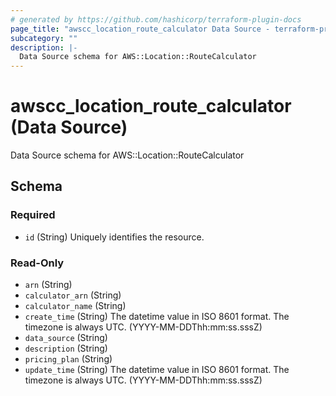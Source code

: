 ```yaml
---
# generated by https://github.com/hashicorp/terraform-plugin-docs
page_title: "awscc_location_route_calculator Data Source - terraform-provider-awscc"
subcategory: ""
description: |-
  Data Source schema for AWS::Location::RouteCalculator
---
```


# awscc_location_route_calculator (Data Source)

Data Source schema for AWS::Location::RouteCalculator



<!-- schema generated by tfplugindocs -->
## Schema

### Required

- `id` (String) Uniquely identifies the resource.

### Read-Only

- `arn` (String)
- `calculator_arn` (String)
- `calculator_name` (String)
- `create_time` (String) The datetime value in ISO 8601 format. The timezone is always UTC. (YYYY-MM-DDThh:mm:ss.sssZ)
- `data_source` (String)
- `description` (String)
- `pricing_plan` (String)
- `update_time` (String) The datetime value in ISO 8601 format. The timezone is always UTC. (YYYY-MM-DDThh:mm:ss.sssZ)


